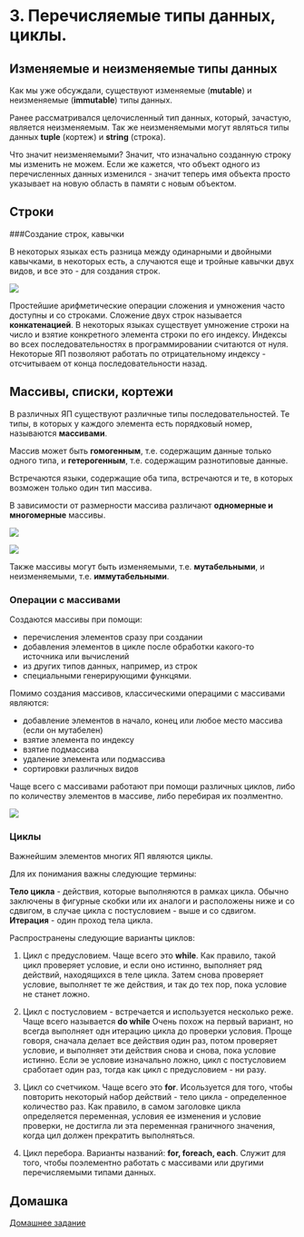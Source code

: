 # 3. Перечисляемые типы данных, циклы.


## Изменяемые и неизменяемые типы данных

Как мы уже обсуждали, существуют изменяемые (**mutable**) и неизменяемые (**immutable**) типы данных.

Ранее рассматривался целочисленный тип данных, который, зачастую, является неизменяемым. Так же неизменяемыми могут являться типы данных **tuple** (кортеж) и **string** (строка).

Что значит неизменяемыми? Значит, что изначально созданную строку мы изменить не можем. Если же кажется, что объект одного из перечисленных данных изменился - значит теперь имя объекта просто указывает на новую область в памяти с новым объектом.

## Строки

###Создание строк, кавычки

В некоторых языках есть разница между одинарными и двойными кавычками, в некоторых есть, а случаются еще и тройные кавычки двух видов, и все это - для создания строк.

![](https://study.com/cimages/multimages/16/java_string_object.png)

Простейшие арифметические операции сложения и умножения часто доступны и со строками. Сложение двух строк называется **конкатенацией**. В некоторых языках существует умножение строки на число и взятие конкретного элемента строки по его индексу. Индексы во всех последовательностях в программировании считаются от нуля. Некоторые ЯП позволяют работать по отрицательному индексу - отсчитываем от конца последовательности назад.


## Массивы, списки, кортежи

В различных ЯП существуют различные типы последовательностей. Те типы, в которых у каждого элемента есть порядковый номер, называются **массивами**.

Массив может быть **гомогенным**, т.е. содержащим данные только одного типа, и **гетерогенным**, т.е. содержащим разнотиповые данные. 

Встречаются языки, содержащие оба типа, встречаются и те, в которых возможен только один тип массива.

В зависимости от размерности массива различают **одномерные и многомерные** массивы.

![](http://images.myshared.ru/4/222475/slide_4.jpg)

![](http://study-java.ru/wp-content/uploads/2014/03/array.png)

Также массивы могут быть изменяемыми, т.е. **мутабельными**, и неизменяемыми, т.е. **иммутабельными**.

### Операции с массивами

Создаются массивы при помощи:

- перечисления элементов сразу при создании
- добавления элементов в цикле после обработки какого-то источника или вычислений
- из других типов данных, например, из строк
- специальными генерирующими функцями.

Помимо создания массивов, классическими операцими с массивами являются:

- добавление элементов в начало, конец или любое место массива (если он мутабелен)
- взятие элемента по индексу
- взятие подмассива
- удаление элемента или подмассива
- сортировки различных видов

Чаще всего с массивами работают при помощи различных циклов, либо по количеству элементов в массиве, либо перебирая их поэлментно.


![](https://o7planning.org/en/11437/cache/images/i/7722025.png)


### Циклы

Важнейшим элементов многих ЯП являются циклы.

Для их понимания важны следующие термины:

**Тело цикла** - действия, которые выполняются в рамках цикла. Обычно заключены в фигурные скобки или их аналоги и расположены ниже и со сдвигом, в случае цикла с постусловием - выше и со сдвигом.
**Итерация** - один проход тела цикла.

Распространены следующие варианты циклов:

1. Цикл с предусловием. Чаще всего это **while**. Как правило, такой цикл проверяет условие, и если оно истинно, выполняет ряд действий, находящихся в теле цикла. Затем снова проверяет условие, выполняет те же действия, и так до тех пор, пока условие не станет ложно.

2. Цикл с постусловием - встречается и используется несколько реже.  Чаще всего называется **do while** Очень похож на первый вариант, но всегда выполняет одн итерацию цикла до проверки условия. Проще говоря, сначала делает все действия один раз, потом проверяет условие, и выполняет эти действия снова и снова, пока условие истинно. Если эе условие изначально ложно, цикл с постусловием сработает один раз, тогда как цикл с предусловием - ни разу.

3. Цикл со счетчиком. Чаще всего это **for**. Исользуется для того, чтобы повторить некоторый набор действий - тело цикла - определенное количество раз. Как правило, в самом заголовке цикла определяется переменная, условия ее изменения и условие проверки, не достигла ли эта переменная граничного значения, когда цил должен прекратить выполняться.

4. Цикл перебора. Варианты названий: **for, foreach, each**. Служит для того, чтобы поэлементно работать с массивами или другими перечисляемыми типами данных.
  

## Домашка

[Домашнее задание](hw3.md)
